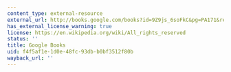 ```yaml
---
content_type: external-resource
external_url: http://books.google.com/books?id=9Z9js_6soFkC&pg=PA171&redir_esc=y#v=onepage&q&f=false
has_external_license_warning: true
license: https://en.wikipedia.org/wiki/All_rights_reserved
status: ''
title: Google Books
uid: f4f5af1e-1d0e-48fc-93db-b0bf3512f80b
wayback_url: ''
---
```

